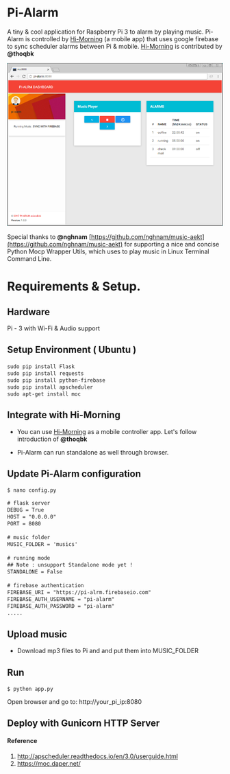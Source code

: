 # Pi-Alarm
A tiny & cool application for Raspberry Pi 3 to alarm by playing music.
Pi-Alarm is controlled by [Hi-Morning](https://github.com/hi-morning/HiMorning) (a mobile app) that uses google firebase to sync scheduler alarms between Pi & mobile. [Hi-Morning](https://github.com/hi-morning/HiMorning) is contributed by **@thoqbk**

![](static/images/screenshot.png)

Special thanks to **@nghnam** [https://github.com/nghnam/music-aekt](https://github.com/nghnam/music-aekt) for supporting a nice and concise Python Mocp Wrapper Utils, which uses to play music in Linux Terminal Command Line.

# Requirements & Setup.
## Hardware
Pi - 3 with Wi-Fi & Audio support

## Setup Environment ( Ubuntu )
```
sudo pip install Flask
sudo pip install requests
sudo pip install python-firebase
sudo pip install apscheduler
sudo apt-get install moc
```

## Integrate with Hi-Morning
* You can use [Hi-Morning](https://github.com/hi-morning/HiMorning) as a mobile controller app. Let's follow introduction of **@thoqbk**

* Pi-Alarm can run standalone as well through browser.

## Update Pi-Alarm configuration
```
$ nano config.py
```

```
# flask server
DEBUG = True
HOST = "0.0.0.0"
PORT = 8080

# music folder
MUSIC_FOLDER = 'musics'

# running mode
## Note : unsupport Standalone mode yet !
STANDALONE = False

# firebase authentication
FIREBASE_URI = "https://pi-alrm.firebaseio.com"
FIREBASE_AUTH_USERNAME = "pi-alarm"
FIREBASE_AUTH_PASSWORD = "pi-alarm"
.....
```

## Upload music 
* Download mp3 files to Pi and and put them into MUSIC_FOLDER

## Run
```
$ python app.py
```
Open browser and go to: http://your_pi_ip:8080

## Deploy with Gunicorn HTTP Server


#### Reference
1. http://apscheduler.readthedocs.io/en/3.0/userguide.html
2. https://moc.daper.net/